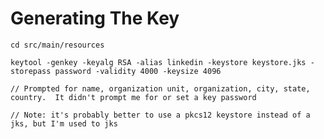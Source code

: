 # Generating The Key #

`cd src/main/resources`

`keytool -genkey -keyalg RSA -alias linkedin -keystore keystore.jks -storepass password -validity 4000 -keysize 4096`

`// Prompted for name, organization unit, organization, city, state, country.  It didn't prompt me for or set a key password`

`// Note: it's probably better to use a pkcs12 keystore instead of a jks, but I'm used to jks`